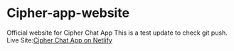 # Cipher-app-website
Official website for Cipher Chat App
This is a test update to check git push.
Live Site:[Cipher Chat App on Netlify](https://illustrious-buttercream-5f5f22.netlify.app)
